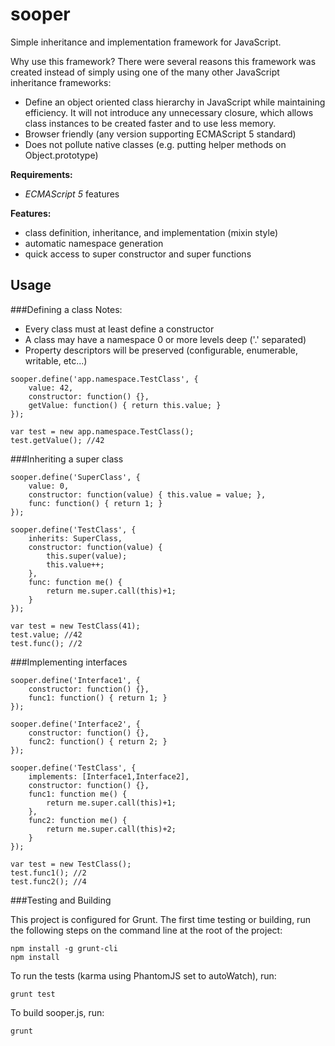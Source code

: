 sooper
====

Simple inheritance and implementation framework for JavaScript.

Why use this framework? There were several reasons this framework was created instead of simply using one of the many other JavaScript inheritance frameworks:
* Define an object oriented class hierarchy in JavaScript while maintaining efficiency. It will not introduce any unnecessary closure, which allows class instances to be created faster and to use less memory.
* Browser friendly (any version supporting ECMAScript 5 standard)
* Does not pollute native classes (e.g. putting helper methods on Object.prototype)

**Requirements:**
* *ECMAScript 5* features

**Features:**
* class definition, inheritance, and implementation (mixin style)
* automatic namespace generation
* quick access to super constructor and super functions

Usage
-----

###Defining a class
Notes:
* Every class must at least define a constructor
* A class may have a namespace 0 or more levels deep ('.' separated)
* Property descriptors will be preserved (configurable, enumerable, writable, etc...)

<!--end of the list -->

	sooper.define('app.namespace.TestClass', {
		value: 42,
		constructor: function() {},
		getValue: function() { return this.value; }
	});

	var test = new app.namespace.TestClass();
	test.getValue(); //42

###Inheriting a super class

	sooper.define('SuperClass', {
		value: 0,
		constructor: function(value) { this.value = value; },
		func: function() { return 1; }
	});

	sooper.define('TestClass', {
		inherits: SuperClass,
		constructor: function(value) {
			this.super(value);
			this.value++;
		},
		func: function me() {
			return me.super.call(this)+1;
		}
	});

	var test = new TestClass(41);
	test.value; //42
	test.func(); //2

###Implementing interfaces

	sooper.define('Interface1', {
		constructor: function() {},
		func1: function() { return 1; }
	});

	sooper.define('Interface2', {
		constructor: function() {},
		func2: function() { return 2; }
	});

	sooper.define('TestClass', {
		implements: [Interface1,Interface2],
		constructor: function() {},
		func1: function me() {
			return me.super.call(this)+1;
		},
		func2: function me() {
			return me.super.call(this)+2;
		}
	});

	var test = new TestClass();
	test.func1(); //2
	test.func2(); //4

###Testing and Building

This project is configured for Grunt. The first time testing or building, run the following steps on the command line at the root of the project:

	npm install -g grunt-cli
	npm install

To run the tests (karma using PhantomJS set to autoWatch), run:

	grunt test

To build sooper.js, run:

	grunt

